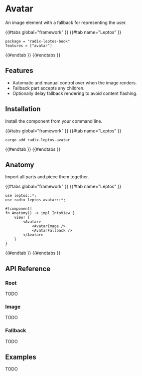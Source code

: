 # Avatar

An image element with a fallback for representing the user.

{{#tabs global="framework" }}
{{#tab name="Leptos" }}

```toml,trunk
package = "radix-leptos-book"
features = ["avatar"]
```

{{#endtab }}
{{#endtabs }}

## Features

-   Automatic and manual control over when the image renders.
-   Fallback part accepts any children.
-   Optionally delay fallback rendering to avoid content flashing.

## Installation

Install the component from your command line.

{{#tabs global="framework" }}
{{#tab name="Leptos" }}

```shell
cargo add radix-leptos-avatar
```

{{#endtab }}
{{#endtabs }}

## Anatomy

Import all parts and piece them together.

{{#tabs global="framework" }}
{{#tab name="Leptos" }}

```rust,ignore
use leptos::*;
use radix_leptos_avatar::*;

#[component]
fn Anatomy() -> impl IntoView {
    view! {
        <Avatar>
            <AvatarImage />
            <AvatarFallback />
        </Avatar>
    }
}
```

{{#endtab }}
{{#endtabs }}

## API Reference

### Root

TODO

### Image

TODO

### Fallback

TODO

## Examples

TODO
